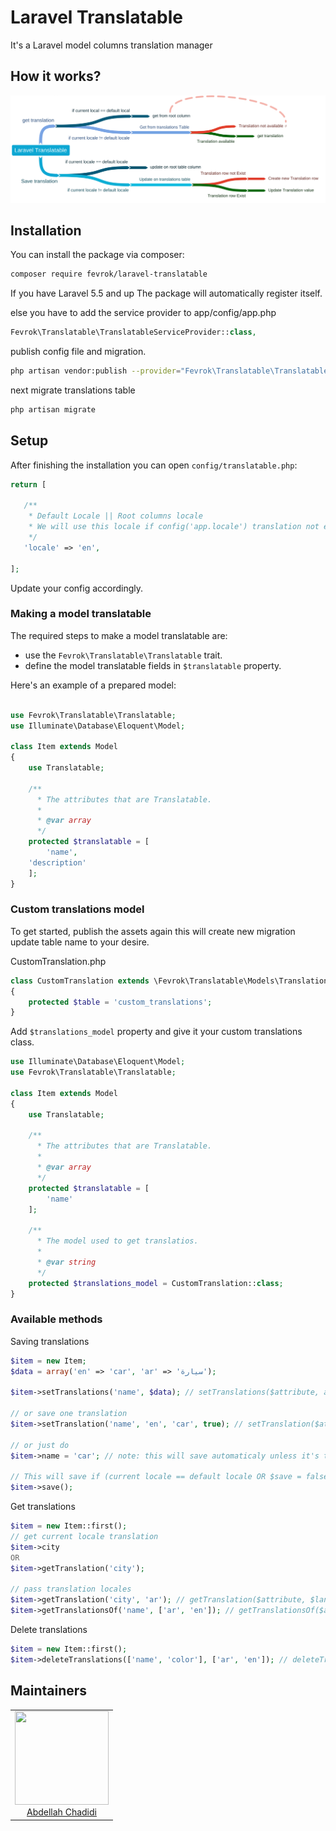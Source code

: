 # Laravel Translatable

It's a Laravel model columns translation manager

## How it works?

![Laravel Translatable current working model](/images/current_working_model.png)

## Installation

You can install the package via composer:

```bash
composer require fevrok/laravel-translatable
```

If you have Laravel 5.5 and up The package will automatically register itself.

else you have to add the service provider to app/config/app.php

```php
Fevrok\Translatable\TranslatableServiceProvider::class,
```

publish config file and migration.

```bash
php artisan vendor:publish --provider="Fevrok\Translatable\TranslatableServiceProvider"
```

next migrate translations table

```bash
php artisan migrate
```

## Setup

After finishing the installation you can open `config/translatable.php`:

```php
return [

   /**
    * Default Locale || Root columns locale
    * We will use this locale if config('app.locale') translation not exist
    */
   'locale' => 'en',

];
```
Update your config accordingly.

### Making a model translatable

The required steps to make a model translatable are:

- use the `Fevrok\Translatable\Translatable` trait.
- define the model translatable fields in `$translatable` property.

Here's an example of a prepared model:

```php

use Fevrok\Translatable\Translatable;
use Illuminate\Database\Eloquent\Model;

class Item extends Model
{
    use Translatable;

    /**
      * The attributes that are Translatable.
      *
      * @var array
      */
    protected $translatable = [
        'name',
	'description'
    ];
}
```

### Custom translations model

To get started, publish the assets again this will create new migration update table name to your desire.


CustomTranslation.php
```php
class CustomTranslation extends \Fevrok\Translatable\Models\Translation
{
    protected $table = 'custom_translations';
}
```

Add `$translations_model` property and  give it your custom translations class.

```php
use Illuminate\Database\Eloquent\Model;
use Fevrok\Translatable\Translatable;

class Item extends Model
{
    use Translatable;

    /**
      * The attributes that are Translatable.
      *
      * @var array
      */
    protected $translatable = [
        'name'
    ];
	
    /**
      * The model used to get translatios.
      *
      * @var string
      */
    protected $translations_model = CustomTranslation::class;
}
```

### Available methods

Saving translations

```php
$item = new Item;
$data = array('en' => 'car', 'ar' => 'سيارة');

$item->setTranslations('name', $data); // setTranslations($attribute, array $translations, $save = false)

// or save one translation
$item->setTranslation('name', 'en', 'car', true); // setTranslation($attribute, $locale, $value, $save = false)

// or just do
$item->name = 'car'; // note: this will save automaticaly unless it's the default locale

// This will save if (current locale == default locale OR $save = false)
$item->save();
```

Get translations

```php
$item = new Item::first();
// get current locale translation
$item->city
OR
$item->getTranslation('city');

// pass translation locales
$item->getTranslation('city', 'ar'); // getTranslation($attribute, $language = null, $fallback = true)
$item->getTranslationsOf('name', ['ar', 'en']); // getTranslationsOf($attribute, array $languages = null, $fallback = true)
```

Delete translations

```php
$item = new Item::first();
$item->deleteTranslations(['name', 'color'], ['ar', 'en']); // deleteTranslations(array $attributes, $locales = null)
```

## Maintainers

<table>
  <tbody>
    <tr>
      <td align="center">
        <a href="https://github.com/chadidi">
          <img width="150" height="150" src="https://github.com/chadidi.png?v=3&s=150">
          </br>
          Abdellah Chadidi
        </a>
      </td>
    </tr>
  <tbody>
</table>

